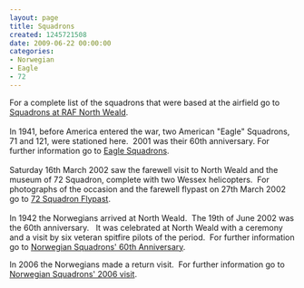 ```yaml
---
layout: page
title: Squadrons
created: 1245721508
date: 2009-06-22 00:00:00
categories:
- Norwegian
- Eagle
- 72
---
```

<p>For a complete list of the squadrons that were based at the airfield go to <a href="/content/squadrons-0">Squadrons at RAF North Weald</a>.&nbsp;&nbsp;&nbsp; <br /><br />In 1941, before America entered the war, two American &quot;Eagle&quot; Squadrons, 71 and 121, were stationed here.&nbsp; 2001 was their 60th anniversary. For further information go to <a href="/content/eagle-squadrons">Eagle Squadrons</a>.&nbsp;&nbsp;&nbsp; <br /><br />Saturday 16th March 2002 saw the farewell visit to North Weald and the museum of 72 Squadron, complete with two Wessex helicopters.&nbsp; For photographs of the occasion and the farewell flypast on 27th March 2002 go to <a href="/content/72-squadron-flypast">72 Squadron Flypast</a>.<br /><br />In 1942 the Norwegians arrived at North Weald.&nbsp; The 19th of June 2002 was the 60th anniversary.&nbsp;&nbsp; It was celebrated at North Weald with a ceremony and a visit by six veteran spitfire pilots of the period.&nbsp; For further information go to <a href="/content/norwegian-squadrons-60th-anniversary">Norwegian Squadrons' 60th Anniversary</a>.</p><p>In 2006 the Norwegians made a return visit.&nbsp; For further information go to <a href="/content/norwegian-squadrons-2006-visit">Norwegian Squadrons' 2006 visit</a>.</p>
